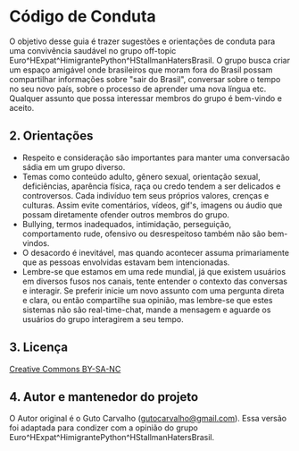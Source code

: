 # Código de Conduta

O objetivo desse guia é trazer sugestões e orientações de conduta para uma convivência saudável no grupo off-topic Euro^HExpat^HimigrantePython^HStallmanHatersBrasil. O grupo busca criar um espaço amigável onde brasileiros que moram fora do Brasil possam compartilhar informações sobre "sair do Brasil", conversar sobre o tempo no seu novo país, sobre o processo de aprender uma nova língua etc. Qualquer assunto que possa interessar membros do grupo é bem-vindo e aceito. 

## 2. Orientações

- Respeito e consideração são importantes para manter uma conversacão sádia em um grupo diverso. 
- Temas como conteúdo adulto, gênero sexual, orientação sexual, deficiências, aparência física, raça ou credo tendem a ser delicados e controversos. Cada indivíduo tem seus próprios valores, crenças e culturas. Assim evite comentários, vídeos, gif's, imagens ou áudio que possam diretamente ofender outros membros do grupo.
- Bullying, termos inadequados, intimidação, perseguição, comportamento rude, ofensivo ou desrespeitoso também não são bem-vindos.
- O desacordo é inevitável, mas quando acontecer assuma primariamente que as pessoas envolvidas estavam bem intencionadas.  
- Lembre-se que estamos em uma rede mundial, já que existem usuários em diversos fusos nos canais, tente entender o contexto das conversas e interagir. Se preferir inicie um novo assunto com uma pergunta direta e clara, ou então compartilhe sua opinião, mas lembre-se que estes sistemas não são real-time-chat, mande a mensagem e aguarde os usuários do grupo interagirem a seu tempo.

##  3. Licença

[Creative Commons BY-SA-NC](https://creativecommons.org/licenses/by-nc-sa/4.0/)

## 4. Autor e mantenedor do projeto

O Autor original é o Guto Carvalho (gutocarvalho@gmail.com). Essa versão foi adaptada para condizer com a opinião do grupo Euro^HExpat^HimigrantePython^HStallmanHatersBrasil. 
